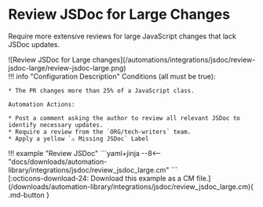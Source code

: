 # Review JSDoc for Large Changes

Require more extensive reviews for large JavaScript changes that lack JSDoc updates.

<div class="automationImage" markdown="1">
![Review JSDoc for Large changes](/automations/integrations/jsdoc/review-jsdoc-large/review-jsdoc-large.png)
</div>
<div class="automationDescription" markdown="1">
!!! info "Configuration Description"
    Conditions (all must be true):

    * The PR changes more than 25% of a JavaScript class.

    Automation Actions:

    * Post a comment asking the author to review all relevant JSDoc to identify necessary updates.
    * Require a review from the `ORG/tech-writers` team.
    * Apply a yellow `⚠️ Missing JSDoc` Label


</div>
<div class="automationExample" markdown="1">
!!! example "Review JSDoc"
    ```yaml+jinja
    --8<-- "docs/downloads/automation-library/integrations/jsdoc/review_jsdoc_large.cm"
    ```
    <div class="result" markdown>
      <span>
      [:octicons-download-24: Download this example as a CM file.](/downloads/automation-library/integrations/jsdoc/review_jsdoc_large.cm){ .md-button }
      </span>
    </div>
</div>